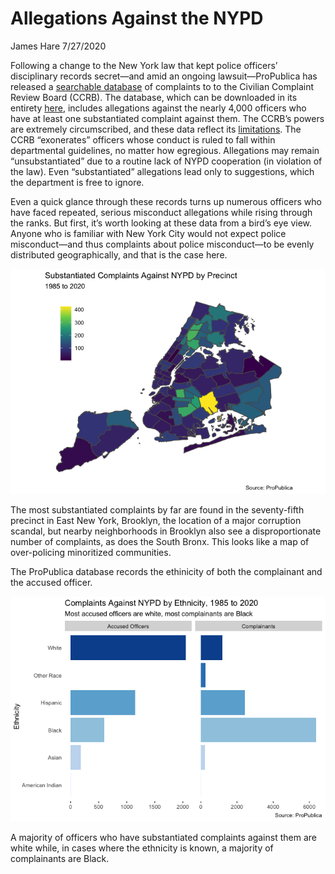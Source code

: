 Allegations Against the NYPD
================
James Hare
7/27/2020

Following a change to the New York law that kept police officers’
disciplinary records secret—and amid an ongoing lawsuit—ProPublica has
released a [searchable
database](https://projects.propublica.org/nypd-ccrb/) of complaints to
to the Civilian Complaint Review Board (CCRB). The database, which can
be downloaded in its entirety
[here](https://www.propublica.org/datastore/dataset/civilian-complaints-against-new-york-city-police-officers),
includes allegations against the nearly 4,000 officers who have at least
one substantiated complaint against them. The CCRB’s powers are
extremely circumscribed, and these data reflect its
[limitations](https://www.propublica.org/article/nypd-civilian-complaint-review-board-editors-note).
The CCRB “exonerates” officers whose conduct is ruled to fall within
departmental guidelines, no matter how egregious. Allegations may remain
“unsubstantiated” due to a routine lack of NYPD cooperation (in
violation of the law). Even “substantiated” allegations lead only to
suggestions, which the department is free to ignore.

Even a quick glance through these records turns up numerous officers who
have faced repeated, serious misconduct allegations while rising through
the ranks. But first, it’s worth looking at these data from a bird’s eye
view. Anyone who is familiar with New York City would not expect police
misconduct—and thus complaints about police misconduct—to be evenly
distributed geographically, and that is the case here.

![](NYPD_files/figure-gfm/unnamed-chunk-1-1.png)<!-- -->

The most substantiated complaints by far are found in the seventy-fifth
precinct in East New York, Brooklyn, the location of a major corruption
scandal, but nearby neighborhoods in Brooklyn also see a
disproportionate number of complaints, as does the South Bronx. This
looks like a map of over-policing minoritized communities.

The ProPublica database records the ethinicity of both the complainant
and the accused officer.

![](NYPD_files/figure-gfm/unnamed-chunk-2-1.png)<!-- -->

A majority of officers who have substantiated complaints against them
are white while, in cases where the ethnicity is known, a majority of
complainants are Black.
